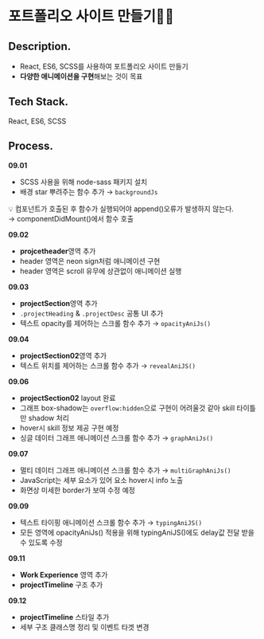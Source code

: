 # 포트폴리오 사이트 만들기👩‍💻

## Description.

- React, ES6, SCSS를 사용하여 포트폴리오 사이트 만들기
- **다양한 애니메이션을 구현**해보는 것이 목표

## Tech Stack.

React, ES6, SCSS

## Process.

**09.01**

- SCSS 사용을 위해 node-sass 패키지 설치
- 배경 star 뿌려주는 함수 추가 → `backgroundJs`

💡 컴포넌트가 호출된 후 함수가 실행되어야 append()오류가 발생하지 않는다.  
 → componentDidMount()에서 함수 호출

**09.02**

- **projcetheader**영역 추가
- header 영역은 neon sign처럼 애니메이션 구현
- header 영역은 scroll 유무에 상관없이 애니메이션 실행

**09.03**
- **projectSection**영역 추가
- `.projectHeading` & `.projectDesc` 공통 UI 추가
- 텍스트 opacity를 제어하는 스크롤 함수 추가 → `opacityAniJs()`

**09.04**
- **projectSection02**영역 추가
- 텍스트 위치를 제어하는 스크롤 함수 추가 → `revealAniJS()`

**09.06**
- **projectSection02** layout 완료
- 그래프 box-shadow는 `overflow:hidden`으로 구현이 어려울것 같아 skill 타이틀만 shadow 처리
- hover시 skill 정보 제공 구현 예정
- 싱글 데이터 그래프 애니메이션 스크롤 함수 추가 → `graphAniJs()`

**09.07**
- 멀티 데이터 그래프 애니메이션 스크롤 함수 추가 → `multiGraphAniJs()`
- JavaScript는 세부 요소가 있어 요소 hover시 info 노출
- 화면상 미세한 border가 보여 수정 예정

**09.09**
- 텍스트 타이핑 애니메이션 스크롤 함수 추가 → `typingAniJS()`
- 모든 영역에 opacityAniJs() 적용을 위해 typingAniJS()에도 delay값 전달 받을 수 있도록 수정

**09.11**
- **Work Experience** 영역 추가
- **projectTimeline** 구조 추가

**09.12**
- **projectTimeline** 스타일 추가
- 세부 구조 클래스명 정리 및 이벤트 타겟 변경
